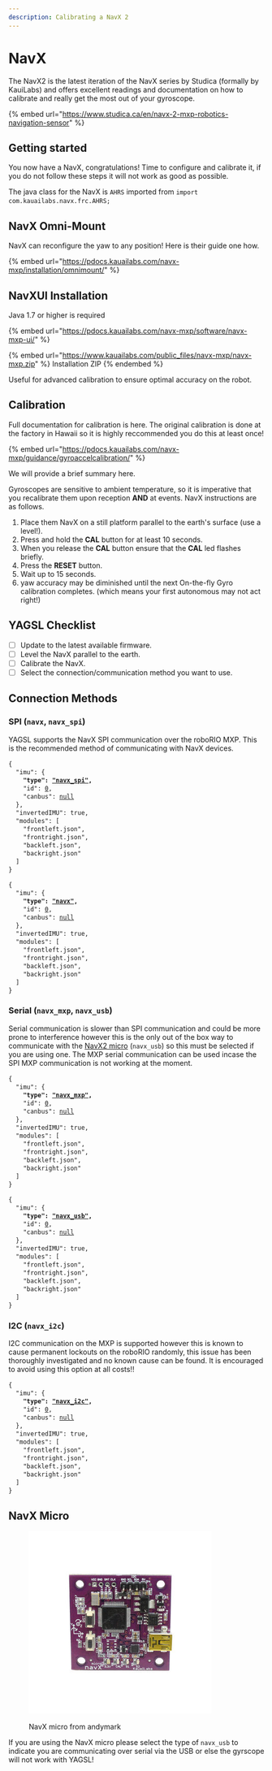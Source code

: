 ```yaml
---
description: Calibrating a NavX 2
---
```


# NavX

The NavX2 is the latest iteration of the NavX series by Studica (formally by KauiLabs) and offers excellent readings and documentation on how to calibrate and really get the most out of your gyroscope.&#x20;

{% embed url="https://www.studica.ca/en/navx-2-mxp-robotics-navigation-sensor" %}

## Getting started

You now have a NavX, congratulations! Time to configure and calibrate it, if you do not follow these steps it will not work as good as possible.

The java class for the NavX is `AHRS` imported from `import com.kauailabs.navx.frc.AHRS;`

## NavX Omni-Mount

NavX can reconfigure the yaw to any position! Here is their guide one how.

{% embed url="https://pdocs.kauailabs.com/navx-mxp/installation/omnimount/" %}

## NavXUI Installation

Java 1.7 or higher is required

{% embed url="https://pdocs.kauailabs.com/navx-mxp/software/navx-mxp-ui/" %}

{% embed url="https://www.kauailabs.com/public_files/navx-mxp/navx-mxp.zip" %}
Installation ZIP
{% endembed %}

Useful for advanced calibration to ensure optimal accuracy on the robot.

## Calibration

Full documentation for calibration is here. The original calibration is done at the factory in Hawaii so it is highly reccommended you do this at least once!

{% embed url="https://pdocs.kauailabs.com/navx-mxp/guidance/gyroaccelcalibration/" %}

We will provide a brief summary here.

Gyroscopes are sensitive to ambient temperature, so it is imperative that you recalibrate them upon reception **AND** at events. NavX instructions are as follows.

1. Place them NavX on a still platform parallel to the earth's surface (use a level!).
2. Press and hold the **CAL** button for at least 10 seconds.
3. When you release the **CAL** button ensure that the **CAL** led flashes briefly.
4. Press the **RESET** button.
5. Wait up to 15 seconds.
6. yaw accuracy may be diminished until the next On-the-fly Gyro calibration completes. (which means your first autonomous may not act right!)

## YAGSL Checklist

* [ ] Update to the latest available firmware.
* [ ] Level the NavX parallel to the earth.
* [ ] Calibrate the NavX.
* [ ] Select the connection/communication method you want to use.

## Connection Methods

### SPI (`navx`, `navx_spi`)

YAGSL supports the NavX SPI communication over the roboRIO MXP. This is the recommended method of communicating with NavX devices.

<pre class="language-json"><code class="lang-json">{
  "imu": {
<strong>    "type": <a data-footnote-ref href="#user-content-fn-1">"navx_spi"</a>,
</strong>    "id": <a data-footnote-ref href="#user-content-fn-2">0</a>,
    "canbus": <a data-footnote-ref href="#user-content-fn-3">null</a>
  },
  "invertedIMU": true,
  "modules": [
    "frontleft.json",
    "frontright.json",
    "backleft.json",
    "backright.json"
  ]
}
</code></pre>

<pre class="language-json"><code class="lang-json">{
  "imu": {
<strong>    "type": <a data-footnote-ref href="#user-content-fn-4">"navx"</a>,
</strong>    "id": <a data-footnote-ref href="#user-content-fn-5">0</a>,
    "canbus": <a data-footnote-ref href="#user-content-fn-6">null</a>
  },
  "invertedIMU": true,
  "modules": [
    "frontleft.json",
    "frontright.json",
    "backleft.json",
    "backright.json"
  ]
}
</code></pre>

### Serial (`navx_mxp`, `navx_usb`)

Serial communication is slower than SPI communication and could be more prone to interference however this is the only out of the box way to communicate with the [NavX2 micro](https://www.andymark.com/products/navx2-micro-navigation-sensor) (`navx_usb`) so this must be selected if you are using one. The MXP serial communication can be used incase the SPI MXP communication is not working at the moment.

<pre class="language-json"><code class="lang-json">{
  "imu": {
<strong>    "type": <a data-footnote-ref href="#user-content-fn-7">"navx_mxp"</a>,
</strong>    "id": <a data-footnote-ref href="#user-content-fn-8">0</a>,
    "canbus": <a data-footnote-ref href="#user-content-fn-9">null</a>
  },
  "invertedIMU": true,
  "modules": [
    "frontleft.json",
    "frontright.json",
    "backleft.json",
    "backright.json"
  ]
}
</code></pre>

<pre class="language-json"><code class="lang-json">{
  "imu": {
<strong>    "type": <a data-footnote-ref href="#user-content-fn-10">"navx_usb"</a>,
</strong>    "id": <a data-footnote-ref href="#user-content-fn-11">0</a>,
    "canbus": <a data-footnote-ref href="#user-content-fn-12">null</a>
  },
  "invertedIMU": true,
  "modules": [
    "frontleft.json",
    "frontright.json",
    "backleft.json",
    "backright.json"
  ]
}
</code></pre>

### I2C (`navx_i2c`)

I2C communication on the MXP is supported however this is known to cause permanent lockouts on the roboRIO randomly, this issue has been thoroughly investigated and no known cause can be found. It is encouraged to avoid using this option at all costs!!

<pre class="language-json"><code class="lang-json">{
  "imu": {
<strong>    "type": <a data-footnote-ref href="#user-content-fn-13">"navx_i2c"</a>,
</strong>    "id": <a data-footnote-ref href="#user-content-fn-14">0</a>,
    "canbus": <a data-footnote-ref href="#user-content-fn-15">null</a>
  },
  "invertedIMU": true,
  "modules": [
    "frontleft.json",
    "frontright.json",
    "backleft.json",
    "backright.json"
  ]
}
</code></pre>

## NavX Micro

<figure><img src="../../.gitbook/assets/image (1) (1) (1) (1) (1) (1).png" alt=""><figcaption><p>NavX micro from andymark</p></figcaption></figure>

If you are using the NavX micro please select the type of `navx_usb` to indicate you are communicating over serial via the USB or else the gyrscope will not work with YAGSL!

[^1]: NavX over SPI on the MXP is selected.

[^2]: Not applicable, can be anything `0` is chosen arbitrarily.

[^3]: Not applicable, so `null` is chosen.

[^4]: Defaults to `navx_spi` behind the scenes.

[^5]: ID is not relevant for the NavX so `0` is chosen arbitrarily.

[^6]: The `canbus` is not relavent for the NavX so `null` ensures nothing is set in the configuration.

[^7]: NavX serial communication over the MXP serial ports.

[^8]: ID is not relevant for the NavX so `0` is chosen arbitrarily.

[^9]: The `canbus` is not relavent for the NavX so `null` ensures nothing is set in the configuration.

[^10]: NavX serial communication over the USB port , this is the easiest way to communicate with the NavX2 micro.

[^11]: ID is not relevant for the NavX so `0` is chosen arbitrarily.

[^12]: The `canbus` is not relavent for the NavX so `null` ensures nothing is set in the configuration.

[^13]: NavX connected via the I2C port of the MXP. This is dangerous and one of the others should be selected instead!

[^14]: ID is not relevant for the NavX so `0` is chosen arbitrarily.

[^15]: The `canbus` is not relavent for the NavX so `null` ensures nothing is set in the configuration.
